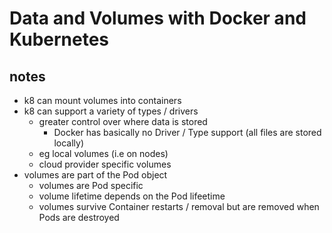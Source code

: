 # Data and Volumes with Docker and Kubernetes

## notes

- k8 can mount volumes into containers
- k8 can support a variety of types / drivers
  - greater control over where data is stored
    - Docker has basically no Driver / Type support (all files are stored locally) 
  - eg local volumes (i.e on nodes)
  - cloud provider specific volumes
- volumes are part of the Pod object
  - volumes are Pod specific
  - volume lifetime depends on the Pod lifeetime
  - volumes survive Container restarts / removal but are removed when Pods are destroyed


